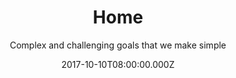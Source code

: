 ---
title: Home
date: 2017-10-10T08:00:00.000Z
meta:
  title: WeBringApps - digital agency for successfull solutions
  keywords: software development,app development, web development, project management
  description: WeBringApps is a digital agency focused to deliver a successfull web and mobile apps that our clients will love. Our team of dedicated and fully responsible engineers is capable to deliver any kind of solution. No challenge is unureachable.
h1: WeBringApps - successful software solutions
subtitle: Complex and challenging goals that we make simple
slider:

- title: Web app development
  image: null
  description: Web app development in most of popular technologies

introduction:
  title: null
  intro: null
  tiles:
  - title: Clients
    icon: fa-heart
    content: We love our clients and keeping our clients happy is important for us
  - title: Web Security
    icon: fa-lock
    content: Our solutions are safe, with security we don't compromise!
  - title: Responsive design
    icon: fa-laptop
    content: Some responsive design
  - title: Cloud ready solutions
    icon: fa-cloud
    content: Web applications for cloud infrastructure. We make apps that can scale to support large number of clients

process:
  title: Our development process
  intro: We keep our process clean and simple which is important to keep possible problems out of the pipeline. Involving our clients into process and getting feedback during development is the key to success

  tiles:
  - title: Identify
    icon: fa-lightbulb-o 
    content: Identify our client needs, what is the goal that would satisfy demands
  - title: Strategy
    icon: fa-edit
    content: Set strategy to produce quality solution in reasonable timeframe
  - title: Build
    icon: fa-cog
    content: Start building solution in iterative process and get feedback from client
  - title: Launch
    icon: fa-rocket
    content: Launch application within deadline and give support

sections:

- title: Team of **highly qualified** software engineers at your service
  responsiveImage:
    image-xs: null
    image-m: null
    image-l: null
    image-xl: null
  content: We are **experienced team** of engineers with more that 10 years of professional development. Through year of working experiece with large number of clients and different profiles we learned what is important to make software solutions successfull
  points:
  - keep things as simple as possible
  - stay sharp on knowledge and technologies
  - learn to listen to your clients and lead them toward better solutions
  - 11 be cool!

- title: Website development
  responsiveImage:
    image-xs: null
    image-m: null
    image-l: null
    image-xl: null
  content: Make **higher client conversion** by employing **UX design** techniques and appealing beautiful design to your public websites or social networks. Make your company stand out from your competitors
  points:
  - present your company with a beautiful website
  - get higher client conversion by placing important information and actions at best places
  - get higher page ranking in search engines with SEO optimization techniques
  - connect with social networks and get more potential clients to your website
  - gather traffic analytics and client info  with smart use of cookies and tracking tools

- title: Back-end development
  responsiveImage:
    image-xs: null
    image-m: null
    image-l: null
    image-xl: null
  content: Making highly complex systems look simple is our speciality! If you need to make a backend system from scratch or you need to extends current one, we are your team. There is no chllenge we cannot take, there is not technology we cannot handle. 
  points:
  - we can handle any **leading back-end technology** (.NET, Java, NodeJS, Go, ... you name it)
  - connection to most of leading databases (MySql, PostgreSQL, Microsoft SQL Server, MongoDB)
  - Extract Transform 

- title: Front-end development
  responsiveImage:
    image-xs: null
    image-m: null
    image-l: null
    image-xl: null
  content: Either website or singe-page-app, our engineers can take any idea and transform it into blasting web interface. We try to keep ourselves on the edge of front-end technologies.
  points:
  - we support leading frontend trends HTML5, CSS3, SASS
  - our Javascript developers are crafted in web frameworks like **Angular, ReactJS, Aurelia***, ...

- title: Web and API development
  responsiveImage:
    image-xs: null
    image-m: null
    image-l: null
    image-xl: null
  content: Connecting two worlds of backend and frontend technologies. Get our team involved and make **great APIs or Web apps**. Make your existing systems integrate with eachother. Get in charge of your data and use it to your advantage
  points:
  - we can handle any **leading back-end technology** (.NET, Java, NodeJS, Go, ... you name it)
  - integration with existing services or creating new ones
  - connection to most of leading databases (MySql, PostgreSQL, Microsoft SQL Server, MongoDB)

- title: Cloud development
  responsiveImage:
    image-xs: null
    image-m: null
    image-l: null
    image-xl: null
  content: Cloud development is development taken to another level where apps need to scale and adopt acording to traffic and user load. Build your apps so they can scale and be sucessfull. If yout know how to handle it by yourself, no problem, get our team involved. We have lots of experince working with cloud infrastructure.
  points:
  - scale apps acording to your needs
  - avoid unnecessary expences for resource hat you don't use 
  - avoid downtime with system that can repair itself
  - working with **Amazon, Azure nd Google could services**


---
